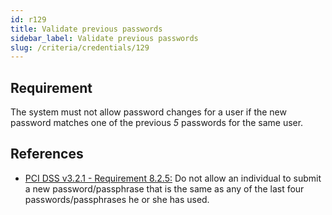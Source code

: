 ```yaml
---
id: r129
title: Validate previous passwords
sidebar_label: Validate previous passwords
slug: /criteria/credentials/129
---
```


## Requirement

The system must not allow password changes for a user
if the new password matches one of the previous *5* passwords
for the same user.

## References

- [PCI DSS v3.2.1 - Requirement 8.2.5:](https://www.pcisecuritystandards.org/documents/PCI_DSS_v3-2-1.pdf)
Do not allow an individual to submit a new password/passphrase that is the same
as any of the last four passwords/passphrases he or she has used.
